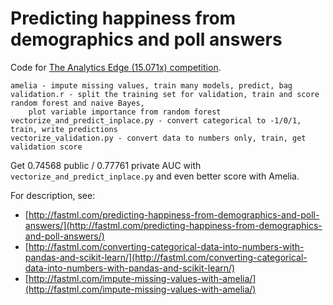 Predicting happiness from demographics and poll answers
=======================================================

Code for [The Analytics Edge (15.071x) competition](http://www.kaggle.com/c/the-analytics-edge-mit-15-071x). 

	amelia - impute missing values, train many models, predict, bag
	validation.r - split the training set for validation, train and score random forest and naive Bayes,
		plot variable importance from random forest
	vectorize_and_predict_inplace.py - convert categorical to -1/0/1, train, write predictions	
	vectorize_validation.py - convert data to numbers only, train, get validation score
	
Get 0.74568 public / 0.77761 private AUC with `vectorize_and_predict_inplace.py` and even better score with Amelia.
	
For description, see: 

* [http://fastml.com/predicting-happiness-from-demographics-and-poll-answers/](http://fastml.com/predicting-happiness-from-demographics-and-poll-answers/)
* [http://fastml.com/converting-categorical-data-into-numbers-with-pandas-and-scikit-learn/](http://fastml.com/converting-categorical-data-into-numbers-with-pandas-and-scikit-learn/)
* [http://fastml.com/impute-missing-values-with-amelia/](http://fastml.com/impute-missing-values-with-amelia/)
